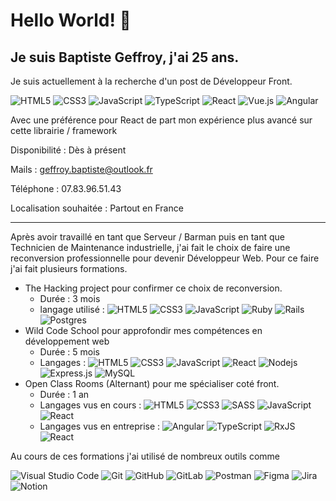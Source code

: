 # Hello World! 👋
## Je suis Baptiste Geffroy, j'ai 25 ans.

Je suis actuellement à la recherche d'un post de Développeur Front.

![HTML5](https://img.shields.io/badge/-HTML5-E34F26?style=for-the-badge&logo=html5&logoColor=white)
![CSS3](https://img.shields.io/badge/-CSS3-1572B6?style=for-the-badge&logo=css3)
![JavaScript](https://img.shields.io/badge/-JavaScript-323330?style=for-the-badge&logo=javascript)
![TypeScript](https://img.shields.io/badge/typescript-%23007ACC.svg?style=for-the-badge&logo=typescript&logoColor=white)
![React](https://img.shields.io/badge/react-%2320232a.svg?style=for-the-badge&logo=react&logoColor=%2361DAFB)
![Vue.js](https://img.shields.io/badge/vuejs-%2335495e.svg?style=for-the-badge&logo=vuedotjs&logoColor=%234FC08D)
![Angular](https://img.shields.io/badge/angular-%23DD0031.svg?style=for-the-badge&logo=angular&logoColor=white)

Avec une préférence pour React de part mon expérience plus avancé sur cette librairie / framework

Disponibilité : Dès à présent

Mails : geffroy.baptiste@outlook.fr

Téléphone : 07.83.96.51.43

Localisation souhaitée : Partout en France

---

Après avoir travaillé en tant que Serveur / Barman puis en tant que Technicien de Maintenance industrielle, j'ai fait le choix de faire une reconversion professionnelle pour devenir Développeur Web.
Pour ce faire j'ai fait plusieurs formations.
- The Hacking project pour confirmer ce choix de reconversion.
  - Durée : 3 mois
  - langage utilisé : 
![HTML5](https://img.shields.io/badge/-HTML5-E34F26?style=Flat&logo=html5&logoColor=white)
![CSS3](https://img.shields.io/badge/-CSS3-1572B6?style=Flat&logo=css3)
![JavaScript](https://img.shields.io/badge/-JavaScript-323330?style=Flat&logo=javascript)
![Ruby](https://img.shields.io/badge/ruby-%23CC342D.svg?style=Flat&logo=ruby&logoColor=white)
![Rails](https://img.shields.io/badge/rails-%23CC0000.svg?style=Flat&logo=ruby-on-rails&logoColor=white)
![Postgres](https://img.shields.io/badge/postgres-%23316192.svg?style=Flat&logo=postgresql&logoColor=white)
- Wild Code School pour approfondir mes compétences en développement web
  - Durée : 5 mois
  - Langages :
![HTML5](https://img.shields.io/badge/-HTML5-E34F26?style=Flat&logo=html5&logoColor=white)
![CSS3](https://img.shields.io/badge/-CSS3-1572B6?style=Flat&logo=css3)
![JavaScript](https://img.shields.io/badge/-JavaScript-323330?style=Flat&logo=javascript)
![React](https://img.shields.io/badge/react-%2320232a.svg?style=Flat&logo=react&logoColor=%2361DAFB)
![Nodejs](https://img.shields.io/badge/-Nodejs-303030?style=Flat&logo=Node.js)
![Express.js](https://img.shields.io/badge/express.js-%23404d59.svg?style=Flat&logo=express&logoColor=%2361DAFB)
![MySQL](https://img.shields.io/badge/-MySQL-336791?style=Flat&logo=mysql)
- Open Class Rooms (Alternant) pour me spécialiser coté front.
  - Durée : 1 an
  - Langages vus en cours :
![HTML5](https://img.shields.io/badge/-HTML5-E34F26?style=Flat&logo=html5&logoColor=white)
![CSS3](https://img.shields.io/badge/-CSS3-1572B6?style=Flat&logo=css3)
![SASS](https://img.shields.io/badge/SASS-hotpink.svg?style=Flat&logo=SASS&logoColor=white)
![JavaScript](https://img.shields.io/badge/-JavaScript-323330?style=Flat&logo=javascript)
![React](https://img.shields.io/badge/react-%2320232a.svg?style=Flat&logo=react&logoColor=%2361DAFB)
  - Langages vus en entreprise :
![Angular](https://img.shields.io/badge/angular-%23DD0031.svg?style=Flat&logo=angular&logoColor=white)
![TypeScript](https://img.shields.io/badge/typescript-%23007ACC.svg?style=Flat&logo=typescript&logoColor=white)
![RxJS](https://img.shields.io/badge/rxjs-%23B7178C.svg?style=Flat&logo=reactivex&logoColor=white)
![React](https://img.shields.io/badge/react-%2320232a.svg?style=Flat&logo=react&logoColor=%2361DAFB)

Au cours de ces formations j'ai utilisé de nombreux outils comme

![Visual Studio Code](https://img.shields.io/badge/Visual%20Studio%20Code-0078d7.svg?style=Flat&logo=visual-studio-code&logoColor=white)
![Git](https://img.shields.io/badge/-Git-3E2C00?style=Flat&logo=git)
![GitHub](https://img.shields.io/badge/-GitHub-181717?style=Flat&logo=github)
![GitLab](https://img.shields.io/badge/-GitLab-FCA121?style=Flat&logo=gitlab)
![Postman](https://img.shields.io/badge/Postman-FF6C37?style=Flat&logo=postman&logoColor=white)
![Figma](https://img.shields.io/badge/figma-%23F24E1E.svg?style=Flat&logo=figma&logoColor=white)
![Jira](https://img.shields.io/badge/jira-%230A0FFF.svg?style=Flat&logo=jira&logoColor=white)
![Notion](https://img.shields.io/badge/Notion-%23000000.svg?style=Flat&logo=notion&logoColor=white)
<!--
![HTML5](https://img.shields.io/badge/-HTML5-E34F26?style=for-the-badge&logo=html5&logoColor=white)
![CSS3](https://img.shields.io/badge/-CSS3-1572B6?style=for-the-badge&logo=css3)
![SASS](https://img.shields.io/badge/SASS-hotpink.svg?style=for-the-badge&logo=SASS&logoColor=white)
![JavaScript](https://img.shields.io/badge/-JavaScript-323330?style=for-the-badge&logo=javascript)
![TypeScript](https://img.shields.io/badge/typescript-%23007ACC.svg?style=for-the-badge&logo=typescript&logoColor=white)
![React](https://img.shields.io/badge/react-%2320232a.svg?style=for-the-badge&logo=react&logoColor=%2361DAFB)
![Angular](https://img.shields.io/badge/angular-%23DD0031.svg?style=for-the-badge&logo=angular&logoColor=white)
![Vue.js](https://img.shields.io/badge/vuejs-%2335495e.svg?style=for-the-badge&logo=vuedotjs&logoColor=%234FC08D)
![Nodejs](https://img.shields.io/badge/-Nodejs-303030?style=for-the-badge&logo=Node.js)
![Express.js](https://img.shields.io/badge/express.js-%23404d59.svg?style=for-the-badge&logo=express&logoColor=%2361DAFB)
![MySQL](https://img.shields.io/badge/-MySQL-336791?style=for-the-badge&logo=mysql)
![PostgreSQL](https://img.shields.io/badge/-PostgreSQL-336791?style=for-the-badge&logo=postgresql)
![Postman](https://img.shields.io/badge/Postman-FF6C37?style=for-the-badge&logo=postman&logoColor=white)
![Visual Studio Code](https://img.shields.io/badge/Visual%20Studio%20Code-0078d7.svg?style=for-the-badge&logo=visual-studio-code&logoColor=white)
![Git](https://img.shields.io/badge/-Git-3E2C00?style=for-the-badge&logo=git)
![GitHub](https://img.shields.io/badge/-GitHub-181717?style=for-the-badge&logo=github)
![GitLab](https://img.shields.io/badge/-GitLab-FCA121?style=for-the-badge&logo=gitlab)
![Battle.net](https://img.shields.io/badge/battle.net-%2300AEFF.svg?style=for-the-badge&logo=battle.net&logoColor=white)
![Epic Games](https://img.shields.io/badge/epicgames-%23313131.svg?style=for-the-badge&logo=epicgames&logoColor=white)
![Riot Games](https://img.shields.io/badge/riotgames-D32936.svg?style=for-the-badge&logo=riotgames&logoColor=white)
![Firefox](https://img.shields.io/badge/Firefox-FF7139?style=for-the-badge&logo=Firefox-Browser&logoColor=white)
![ESLint](https://img.shields.io/badge/ESLint-4B3263?style=for-the-badge&logo=eslint&logoColor=white)
![Jira](https://img.shields.io/badge/jira-%230A0FFF.svg?style=for-the-badge&logo=jira&logoColor=white)
![Notion](https://img.shields.io/badge/Notion-%23000000.svg?style=for-the-badge&logo=notion&logoColor=white)
![Discord](https://img.shields.io/badge/%3CServer%3E-%237289DA.svg?style=for-the-badge&logo=discord&logoColor=white)
![LinkedIn](https://img.shields.io/badge/linkedin-%230077B5.svg?style=for-the-badge&logo=linkedin&logoColor=white)
![Apple](https://img.shields.io/badge/Apple-%23000000.svg?style=for-the-badge&logo=apple&logoColor=white)
![Twitch](https://img.shields.io/badge/Twitch-9347FF?style=for-the-badge&logo=twitch&logoColor=white)
-->
